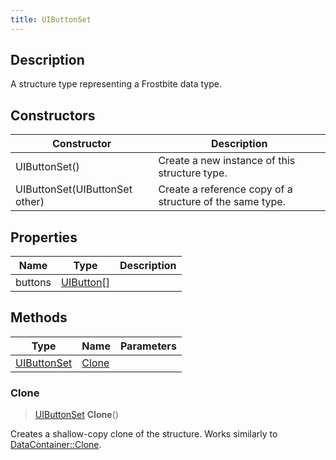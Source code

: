 ```yaml
---
title: UIButtonSet
---
```

## Description

A structure type representing a Frostbite data type.

## Constructors

| Constructor                    | Description                                              |
| ------------------------------ | -------------------------------------------------------- |
| UIButtonSet()                  | Create a new instance of this structure type.            |
| UIButtonSet(UIButtonSet other) | Create a reference copy of a structure of the same type. |

## Properties

| Name    | Type                     | Description |
| ------- | ------------------------ | ----------- |
| buttons | [UIButton](/vext/ref/fb/uibutton/)\[\] |             |

## Methods

| Type                       | Name            | Parameters |
| -------------------------- | --------------- | ---------- |
| [UIButtonSet](/vext/ref/fb/uibuttonset/) | [Clone](#clone) |            |

### Clone

> [UIButtonSet](/vext/ref/fb/uibuttonset/) **Clone**()

Creates a shallow-copy clone of the structure. Works similarly to [DataContainer::Clone](/vext/ref/shared/class/datacontainer#clone).
